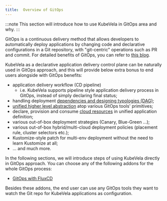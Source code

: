 ```yaml
---
title:  Overview of GitOps
---
```


:::note
This section will introduce how to use KubeVela in GitOps area and why.
:::

GitOps is a continuous delivery method that allows developers to automatically deploy applications by changing code and declarative configurations in a Git repository, with "git-centric" operations such as PR and commit. For detailed benefits of GitOps, you can refer to [this blog](https://www.weave.works/blog/what-is-gitops-really).

KubeVela as a declarative application delivery control plane can be naturally used in GitOps approach, and this will provide below extra bonus to end users alongside with GitOps benefits:

- application delivery workflow (CD pipeline)
  - i.e. KubeVela supports pipeline style application delivery process in GitOps, instead of simply declaring final status;
- handling deployment [dependencies and designing typologies (DAG)](../end-user/workflow/component-dependency-parameter);
- [unified higher level abstraction](../getting-started/core-concept) atop various GitOps tools' primitives;
- declare, provision and consume [cloud resources](../tutorials/consume-cloud-services) in unified application definition;
- various out-of-box deployment strategies (Canary, Blue-Green ...);
- various out-of-box hybrid/multi-cloud deployment policies (placement rule, cluster selectors etc.);
- Kustomize-style patch for multi-env deployment without the need to learn Kustomize at all;
- ... and much more.

In the following sections, we will introduce steps of using KubeVela directly in GitOps approach. You can choose any of the following addons for the whole GitOps process:

- [GitOps with FluxCD](../end-user/gitops/fluxcd)

Besides these addons, the end user can use any GitOps tools they want to watch the Git repo for KubeVela applications as configuration. 